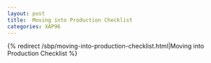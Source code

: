 ```yaml
---
layout: post
title:  Moving into Production Checklist
categories: XAP96
---
```


{% redirect /sbp/moving-into-production-checklist.html|Moving into Production Checklist %}
